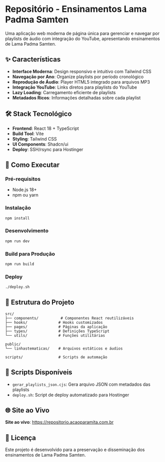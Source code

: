 
# Repositório - Ensinamentos Lama Padma Samten

Uma aplicação web moderna de página única para gerenciar e navegar por playlists de áudio com integração do YouTube, apresentando ensinamentos de Lama Padma Samten.

## ✨ Características

- **Interface Moderna**: Design responsivo e intuitivo com Tailwind CSS
- **Navegação por Ano**: Organize playlists por período cronológico
- **Reprodução de Áudio**: Player HTML5 integrado para arquivos MP3
- **Integração YouTube**: Links diretos para playlists do YouTube
- **Lazy Loading**: Carregamento eficiente de playlists
- **Metadados Ricos**: Informações detalhadas sobre cada playlist

## 🛠️ Stack Tecnológico

- **Frontend**: React 18 + TypeScript
- **Build Tool**: Vite
- **Styling**: Tailwind CSS
- **UI Components**: Shadcn/ui
- **Deploy**: SSH/rsync para Hostinger

## 🚀 Como Executar

### Pré-requisitos
- Node.js 18+
- npm ou yarn

### Instalação
```bash
npm install
```

### Desenvolvimento
```bash
npm run dev
```

### Build para Produção
```bash
npm run build
```

### Deploy
```bash
./deploy.sh
```

## 📁 Estrutura do Projeto

```
src/
├── components/          # Componentes React reutilizáveis
├── hooks/              # Hooks customizados
├── pages/              # Páginas da aplicação
├── types/              # Definições TypeScript
└── utils/              # Funções utilitárias

public/
└── linhastematicas/    # Arquivos estáticos e áudios

scripts/                # Scripts de automação
```

## 🔧 Scripts Disponíveis

- `gerar_playlists_json.cjs`: Gera arquivo JSON com metadados das playlists
- `deploy.sh`: Script de deploy automatizado para Hostinger

## 🌐 Site ao Vivo

**Site ao vivo**: https://repositorio.acaoparamita.com.br

## 📝 Licença

Este projeto é desenvolvido para a preservação e disseminação dos ensinamentos de Lama Padma Samten.
